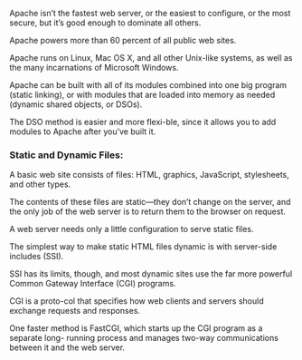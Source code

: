 Apache isn’t the fastest web server, or the easiest to configure, or the most secure, but it’s good enough to dominate all others.

Apache powers more than 60 percent of all public web sites.

Apache runs on Linux, Mac OS X, and all other Unix-like systems, as well as the many incarnations of Microsoft Windows.

Apache can be built with all of its modules combined into one big program (static linking), or with modules that are loaded into memory as needed (dynamic shared objects, or DSOs). 

The DSO method is easier and more flexi-ble, since it allows you to add modules to Apache after you’ve built it.



### Static and Dynamic Files:

A basic web site consists of files: HTML, graphics, JavaScript, stylesheets, and other types. 

The contents of these files are static—they don’t change on the server, and the only job of the web server is to return them to the browser on request.

A web server needs only a little configuration to serve static files.

The simplest way to make static HTML files dynamic is with server-side includes (SSI).

SSI has its limits, though, and most dynamic sites use the far more powerful Common Gateway Interface (CGI) programs.

CGI is a proto-col that specifies how web clients and servers should exchange requests and responses.

One faster method is FastCGI, which starts up the CGI program as a separate long- running process and manages two-way communications between it and the web server. 
